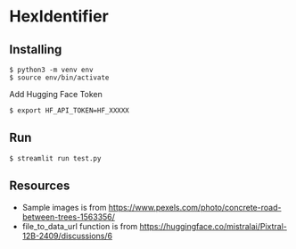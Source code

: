 # HexIdentifier

## Installing

```
$ python3 -m venv env 
$ source env/bin/activate
```
Add Hugging Face Token
```
$ export HF_API_TOKEN=HF_XXXXX
```

## Run 

```
$ streamlit run test.py
```

## Resources
- Sample images is from https://www.pexels.com/photo/concrete-road-between-trees-1563356/ 
- file_to_data_url function is from https://huggingface.co/mistralai/Pixtral-12B-2409/discussions/6


